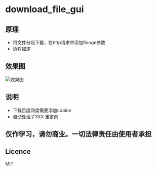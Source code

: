 # download_file_gui
## 原理 
- 将文件分段下载，在http请求中添加Range参数
- 协程加速
## 效果图
![效果图](https://img-blog.csdnimg.cn/20190213192015315.png?x-oss-process=image/watermark,type_ZmFuZ3poZW5naGVpdGk,shadow_10,text_aHR0cHM6Ly9ibG9nLmNzZG4ubmV0L3FxXzI1MDEzOTE5,size_16,color_FFFFFF,t_70)

## 说明
- 下载百度网盘需要添加cookie
- 自动处理了3XX 重定向


## 仅作学习，请勿商业。一切法律责任由使用者承担


## Licence
 MIT
